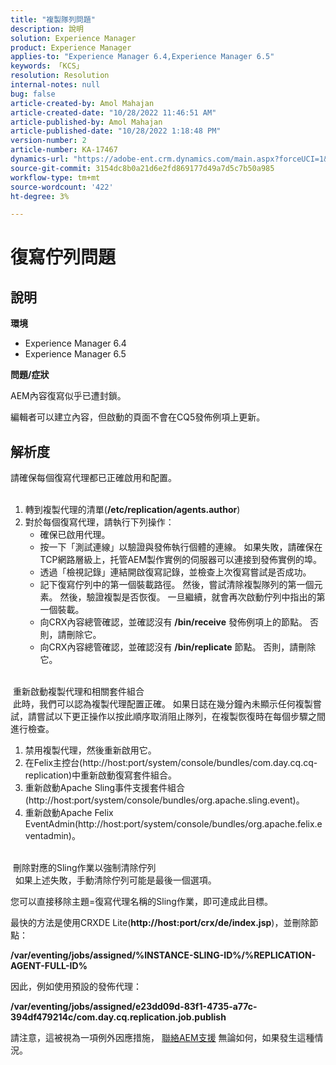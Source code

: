 ```yaml
---
title: "複製隊列問題"
description: 說明
solution: Experience Manager
product: Experience Manager
applies-to: "Experience Manager 6.4,Experience Manager 6.5"
keywords: 「KCS」
resolution: Resolution
internal-notes: null
bug: false
article-created-by: Amol Mahajan
article-created-date: "10/28/2022 11:46:51 AM"
article-published-by: Amol Mahajan
article-published-date: "10/28/2022 1:18:48 PM"
version-number: 2
article-number: KA-17467
dynamics-url: "https://adobe-ent.crm.dynamics.com/main.aspx?forceUCI=1&pagetype=entityrecord&etn=knowledgearticle&id=19389032-b656-ed11-bba2-6045bd006c82"
source-git-commit: 3154dc8b0a21d6e2fd869177d49a7d5c7b50a985
workflow-type: tm+mt
source-wordcount: '422'
ht-degree: 3%

---
```


# 復寫佇列問題

## 說明

<b>環境</b>
- Experience Manager 6.4
- Experience Manager 6.5


<b>問題/症狀</b>

AEM內容復寫似乎已遭封鎖。

編輯者可以建立內容，但啟動的頁面不會在CQ5發佈例項上更新。


## 解析度

請確保每個復寫代理都已正確啟用和配置。<br> 
1. 轉到複製代理的清單(<b>/etc/replication/agents.author</b>)
2. 對於每個復寫代理，請執行下列操作：
   - 確保已啟用代理。
   - 按一下「測試連線」以驗證與發佈執行個體的連線。 如果失敗，請確保在TCP網路層級上，托管AEM製作實例的伺服器可以連接到發佈實例的埠。
   - 透過「檢視記錄」連結開啟復寫記錄，並檢查上次復寫嘗試是否成功。
   - 記下復寫佇列中的第一個裝載路徑。 然後，嘗試清除複製隊列的第一個元素。 然後，驗證複製是否恢復。 一旦繼續，就會再次啟動佇列中指出的第一個裝載。
   - 向CRX內容總管確認，並確認沒有 <b>/bin/receive</b> 發佈例項上的節點。 否則，請刪除它。
   - 向CRX內容總管確認，並確認沒有 <b>/bin/replicate</b> 節點。 否則，請刪除它。

<br> 重新啟動複製代理和相關套件組合<br> 此時，我們可以認為複製代理配置正確。 如果日誌在幾分鐘內未顯示任何複製嘗試，請嘗試以下更正操作以按此順序取消阻止隊列，在複製恢復時在每個步驟之間進行檢查。


1. 禁用複製代理，然後重新啟用它。
2. 在Felix主控台(http://host:port/system/console/bundles/com.day.cq.cq-replication)中重新啟動復寫套件組合。
3. 重新啟動Apache Sling事件支援套件組合(http://host:port/system/console/bundles/org.apache.sling.event)。
4. 重新啟動Apache Felix EventAdmin(http://host:port/system/console/bundles/org.apache.felix.eventadmin)。

<br> 刪除對應的Sling作業以強制清除佇列<br> 
如果上述失敗，手動清除佇列可能是最後一個選項。

您可以直接移除主題=復寫代理名稱的Sling作業，即可達成此目標。

最快的方法是使用CRXDE Lite(<b>http://host:port/crx/de/index.jsp</b>)，並刪除節點：

<b>/var/eventing/jobs/assigned/%INSTANCE-SLING-ID%/%REPLICATION-AGENT-FULL-ID%</b>

因此，例如使用預設的發佈代理：

<b>/var/eventing/jobs/assigned/e23dd09d-83f1-4735-a77c-394df479214c/com.day.cq.replication.job.publish</b>

請注意，這被視為一項例外因應措施， [聯絡AEM支援](https://helpx.adobe.com/tw/marketing-cloud/contact-support.html) 無論如何，如果發生這種情況。
